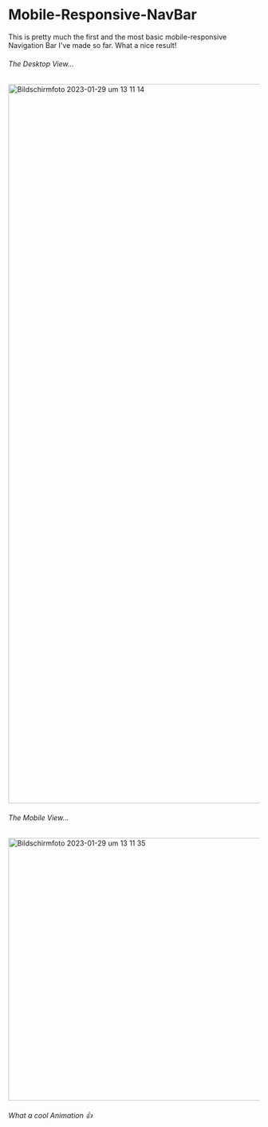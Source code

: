 # Mobile-Responsive-NavBar
This is pretty much the first and the most basic mobile-responsive Navigation Bar I've made so far. What a nice result!

<h6>The Desktop View...</h6>
<img width="1440" alt="Bildschirmfoto 2023-01-29 um 13 11 14" src="https://user-images.githubusercontent.com/66774630/215325662-31bfe277-54d6-4ce4-b303-a2dd427df20e.png">

<h6>The Mobile View...</h6>
<img width="526" alt="Bildschirmfoto 2023-01-29 um 13 11 35" src="https://user-images.githubusercontent.com/66774630/215325686-2dfcf303-94b2-4fed-b718-949c021bc50e.png">

<h6>What a cool Animation 👍</h6>
<blockquote class="imgur-embed-pub" lang="en" data-id="a/H6Pcr60" data-context="false" ><a href="//imgur.com/a/H6Pcr60"></a></blockquote><script async src="//s.imgur.com/min/embed.js" charset="utf-8"></script>
